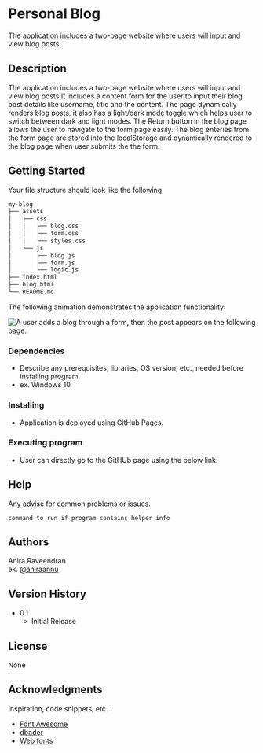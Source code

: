 # Personal Blog

The application includes a two-page website where users will input and view blog posts.

## Description

The application includes a two-page website where users will input and view blog posts.It includes a content form for the user to input their blog post details like username, title and the content. The page dynamically renders blog posts, it also has a light/dark mode toggle which helps user to switch between dark and light modes. The Return button in the blog page allows the user to navigate to the form page easily. The blog enteries from the form page are stored into the localStorage and dynamically rendered to the blog page when user submits the the form.

## Getting Started
Your file structure should look like the following:

```md
my-blog
├── assets
│   ├── css
│   │   ├── blog.css
│   │   ├── form.css
│   │   └── styles.css
│   └── js
│       ├── blog.js
│       ├── form.js
│       └── logic.js
├── index.html
├── blog.html
└── README.md
```
The following animation demonstrates the application functionality:

![A user adds a blog through a form, then the post appears on the following page.](./Assets/100-web-apis-challenge-demo.gif)

### Dependencies

* Describe any prerequisites, libraries, OS version, etc., needed before installing program.
* ex. Windows 10

### Installing

* Application is deployed using GitHub Pages.

### Executing program

* User can directly go to the GitHUb page using the below link: 

## Help

Any advise for common problems or issues.
```
command to run if program contains helper info
```

## Authors

Anira Raveendran  
ex. [@aniraannu](https://github.com/aniraannu)

## Version History
* 0.1
    * Initial Release

## License

None

## Acknowledgments

Inspiration, code snippets, etc.
* [Font Awesome](https://kit.fontawesome.com/ba420aa2e1.js)
* [dbader](https://github.com/dbader/readme-template)
* [Web fonts](https://www.onlinewebfonts.com/icon)

